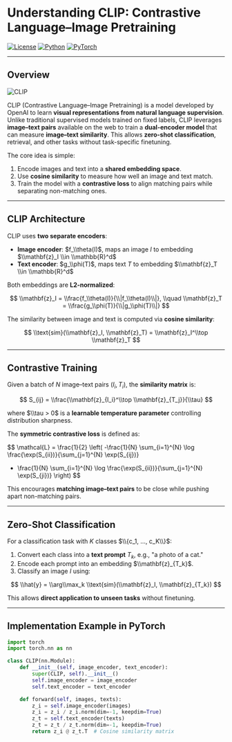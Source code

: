
# Understanding CLIP: Contrastive Language–Image Pretraining

[![License](https://img.shields.io/badge/License-Apache_2.0-blue.svg)](https://opensource.org/licenses/Apache-2.0) [![Python](https://img.shields.io/badge/Python-3.8+-3776AB.svg?logo=python&logoColor=white)](https://www.python.org/) [![PyTorch](https://img.shields.io/badge/PyTorch-2.1.0-EE4C2C.svg)](https://pytorch.org/)

---

## Overview

![CLIP](https://raw.githubusercontent.com/openai/CLIP/main/CLIP.png)

CLIP (Contrastive Language–Image Pretraining) is a model developed by OpenAI to learn **visual representations from natural language supervision**. Unlike traditional supervised models trained on fixed labels, CLIP leverages **image–text pairs** available on the web to train a **dual-encoder model** that can measure **image–text similarity**. This allows **zero-shot classification**, retrieval, and other tasks without task-specific finetuning.

The core idea is simple:

1. Encode images and text into a **shared embedding space**.
2. Use **cosine similarity** to measure how well an image and text match.
3. Train the model with a **contrastive loss** to align matching pairs while separating non-matching ones.

---

## CLIP Architecture

CLIP uses **two separate encoders**:

- **Image encoder**: $f_\\theta(I)$, maps an image $I$ to embedding $\\mathbf{z}_I \\in \\mathbb{R}^d$
- **Text encoder**: $g_\\phi(T)$, maps text $T$ to embedding $\\mathbf{z}_T \\in \\mathbb{R}^d$

Both embeddings are **L2-normalized**:

$$
\\mathbf{z}_I = \\frac{f_\\theta(I)}{\\|f_\\theta(I)\\|}, \\quad
\\mathbf{z}_T = \\frac{g_\\phi(T)}{\\|g_\\phi(T)\\|}
$$

The similarity between image and text is computed via **cosine similarity**:

$$
\\text{sim}(\\mathbf{z}_I, \\mathbf{z}_T) = \\mathbf{z}_I^\\top \\mathbf{z}_T
$$

---

## Contrastive Training

Given a batch of $N$ image–text pairs $(I_i, T_i)$, the **similarity matrix** is:

$$
S_{ij} = \\frac{\\mathbf{z}_{I_i}^\\top \\mathbf{z}_{T_j}}{\\tau}
$$

where $\\tau > 0$ is a **learnable temperature parameter** controlling distribution sharpness.

The **symmetric contrastive loss** is defined as:

$$
\\mathcal{L} = \\frac{1}{2} \\left(
-\\frac{1}{N} \\sum_{i=1}^{N} \\log \\frac{\\exp(S_{ii})}{\\sum_{j=1}^{N} \\exp(S_{ij})} 
- \\frac{1}{N} \\sum_{i=1}^{N} \\log \\frac{\\exp(S_{ii})}{\\sum_{j=1}^{N} \\exp(S_{ji})}
\\right)
$$

This encourages **matching image–text pairs** to be close while pushing apart non-matching pairs.

---

## Zero-Shot Classification

For a classification task with $K$ classes $\\{c_1, ..., c_K\\}$:

1. Convert each class into a **text prompt** $T_k$, e.g., "a photo of a cat."
2. Encode each prompt into an embedding $\\mathbf{z}_{T_k}$.
3. Classify an image $I$ using:

$$
\\hat{y} = \\arg\\max_k \\text{sim}(\\mathbf{z}_I, \\mathbf{z}_{T_k})
$$

This allows **direct application to unseen tasks** without finetuning.

---

## Implementation Example in PyTorch

```python
import torch
import torch.nn as nn

class CLIP(nn.Module):
    def __init__(self, image_encoder, text_encoder):
        super(CLIP, self).__init__()
        self.image_encoder = image_encoder
        self.text_encoder = text_encoder

    def forward(self, images, texts):
        z_i = self.image_encoder(images)
        z_i = z_i / z_i.norm(dim=-1, keepdim=True)
        z_t = self.text_encoder(texts)
        z_t = z_t / z_t.norm(dim=-1, keepdim=True)
        return z_i @ z_t.T  # Cosine similarity matrix
